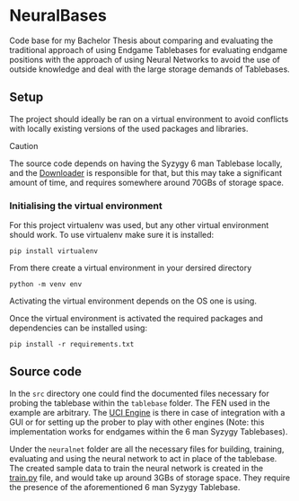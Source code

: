 # NeuralBases
Code base for my Bachelor Thesis about comparing and evaluating the traditional approach of using Endgame Tablebases for evaluating endgame positions with the approach of using Neural Networks to avoid the use of outside knowledge and deal with the large storage demands of Tablebases.

## Setup
The project should ideally be ran on a virtual environment to avoid conflicts with locally existing versions of the used packages and libraries.

> [!CAUTION]
>The source code depends on having the Syzygy 6 man Tablebase locally, and the [Downloader](https://github.com/Mufasaxi/NeuralBases/blob/main/downloader.py) is responsible for that, but this may take a significant amount of time, and requires somewhere around 70GBs of storage space. 

### Initialising the virtual environment
For this project virtualenv was used, but any other virtual environment should work.
To use virtualenv make sure it is installed:
```
pip install virtualenv
```
From there create a virtual environment in your dersired directory
```
python -m venv env
```

Activating the virtual environment depends on the OS one is using.

Once the virtual environment is activated the required packages and dependencies can be installed using:
```
pip install -r requirements.txt
```

## Source code
In the ```src``` directory one could find the documented files necessary for probing the tablebase within the ```tablebase``` folder. The FEN used in the example are arbitrary.
The [UCI Engine](https://github.com/Mufasaxi/NeuralBases/blob/main/src/tablebase/uci_prober_engine.py) is there in case of integration with a GUI or for setting up the prober to play with other engines (Note: this implementation works for endgames within the 6 man Syzygy Tablebases).

Under the ```neuralnet``` folder are all the necessary files for building, training, evaluating and using the neural network to act in place of the tablebase. The created sample data to train the neural network is created in the [train.py](https://github.com/Mufasaxi/NeuralBases/blob/main/src/neuralnet/train.py) file, and would take up around 3GBs of storage space. They require the presence of the aforementioned 6 man Syzygy Tablebase.
